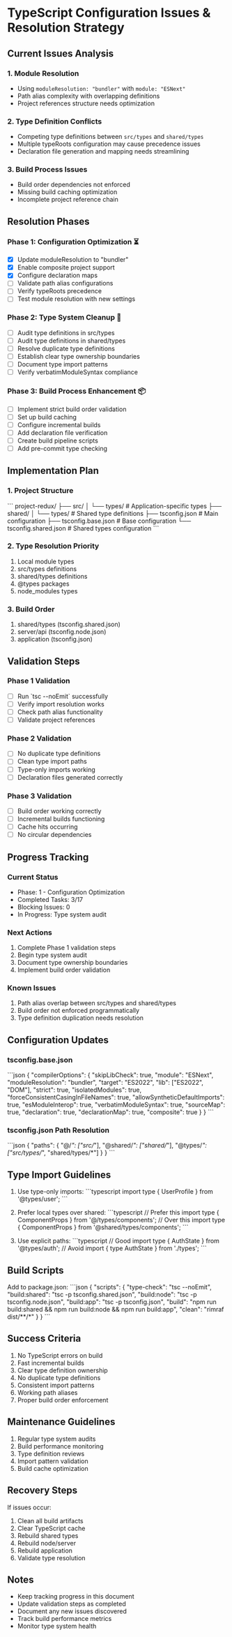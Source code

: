 # TypeScript Configuration Issues & Resolution Strategy

## Current Issues Analysis

### 1. Module Resolution
- Using `moduleResolution: "bundler"` with `module: "ESNext"`
- Path alias complexity with overlapping definitions
- Project references structure needs optimization

### 2. Type Definition Conflicts
- Competing type definitions between `src/types` and `shared/types`
- Multiple typeRoots configuration may cause precedence issues
- Declaration file generation and mapping needs streamlining

### 3. Build Process Issues
- Build order dependencies not enforced
- Missing build caching optimization
- Incomplete project reference chain

## Resolution Phases

### Phase 1: Configuration Optimization ⏳
- [x] Update moduleResolution to "bundler"
- [x] Enable composite project support
- [x] Configure declaration maps
- [ ] Validate path alias configurations
- [ ] Verify typeRoots precedence
- [ ] Test module resolution with new settings

### Phase 2: Type System Cleanup 🔄
- [ ] Audit type definitions in src/types
- [ ] Audit type definitions in shared/types
- [ ] Resolve duplicate type definitions
- [ ] Establish clear type ownership boundaries
- [ ] Document type import patterns
- [ ] Verify verbatimModuleSyntax compliance

### Phase 3: Build Process Enhancement 📦
- [ ] Implement strict build order validation
- [ ] Set up build caching
- [ ] Configure incremental builds
- [ ] Add declaration file verification
- [ ] Create build pipeline scripts
- [ ] Add pre-commit type checking

## Implementation Plan

### 1. Project Structure
\`\`\`
project-redux/
├── src/
│   └── types/        # Application-specific types
├── shared/
│   └── types/        # Shared type definitions
├── tsconfig.json     # Main configuration
├── tsconfig.base.json # Base configuration
└── tsconfig.shared.json # Shared types configuration
\`\`\`

### 2. Type Resolution Priority
1. Local module types
2. src/types definitions
3. shared/types definitions
4. @types packages
5. node_modules types

### 3. Build Order
1. shared/types (tsconfig.shared.json)
2. server/api (tsconfig.node.json)
3. application (tsconfig.json)

## Validation Steps

### Phase 1 Validation
- [ ] Run \`tsc --noEmit\` successfully
- [ ] Verify import resolution works
- [ ] Check path alias functionality
- [ ] Validate project references

### Phase 2 Validation
- [ ] No duplicate type definitions
- [ ] Clean type import paths
- [ ] Type-only imports working
- [ ] Declaration files generated correctly

### Phase 3 Validation
- [ ] Build order working correctly
- [ ] Incremental builds functioning
- [ ] Cache hits occurring
- [ ] No circular dependencies

## Progress Tracking

### Current Status
- Phase: 1 - Configuration Optimization
- Completed Tasks: 3/17
- Blocking Issues: 0
- In Progress: Type system audit

### Next Actions
1. Complete Phase 1 validation steps
2. Begin type system audit
3. Document type ownership boundaries
4. Implement build order validation

### Known Issues
1. Path alias overlap between src/types and shared/types
2. Build order not enforced programmatically
3. Type definition duplication needs resolution

## Configuration Updates

### tsconfig.base.json
\`\`\`json
{
  "compilerOptions": {
    "skipLibCheck": true,
    "module": "ESNext",
    "moduleResolution": "bundler",
    "target": "ES2022",
    "lib": ["ES2022", "DOM"],
    "strict": true,
    "isolatedModules": true,
    "forceConsistentCasingInFileNames": true,
    "allowSyntheticDefaultImports": true,
    "esModuleInterop": true,
    "verbatimModuleSyntax": true,
    "sourceMap": true,
    "declaration": true,
    "declarationMap": true,
    "composite": true
  }
}
\`\`\`

### tsconfig.json Path Resolution
\`\`\`json
{
  "paths": {
    "@/*": ["src/*"],
    "@shared/*": ["shared/*"],
    "@types/*": ["src/types/*", "shared/types/*"]
  }
}
\`\`\`

## Type Import Guidelines

1. Use type-only imports:
\`\`\`typescript
import type { UserProfile } from '@types/user';
\`\`\`

2. Prefer local types over shared:
\`\`\`typescript
// Prefer this
import type { ComponentProps } from '@/types/components';
// Over this
import type { ComponentProps } from '@shared/types/components';
\`\`\`

3. Use explicit paths:
\`\`\`typescript
// Good
import type { AuthState } from '@types/auth';
// Avoid
import { type AuthState } from './types';
\`\`\`

## Build Scripts

Add to package.json:
\`\`\`json
{
  "scripts": {
    "type-check": "tsc --noEmit",
    "build:shared": "tsc -p tsconfig.shared.json",
    "build:node": "tsc -p tsconfig.node.json",
    "build:app": "tsc -p tsconfig.json",
    "build": "npm run build:shared && npm run build:node && npm run build:app",
    "clean": "rimraf dist/**/*"
  }
}
\`\`\`

## Success Criteria

1. No TypeScript errors on build
2. Fast incremental builds
3. Clear type definition ownership
4. No duplicate type definitions
5. Consistent import patterns
6. Working path aliases
7. Proper build order enforcement

## Maintenance Guidelines

1. Regular type system audits
2. Build performance monitoring
3. Type definition reviews
4. Import pattern validation
5. Build cache optimization

## Recovery Steps

If issues occur:
1. Clean all build artifacts
2. Clear TypeScript cache
3. Rebuild shared types
4. Rebuild node/server
5. Rebuild application
6. Validate type resolution

## Notes

- Keep tracking progress in this document
- Update validation steps as completed
- Document any new issues discovered
- Track build performance metrics
- Monitor type system health 